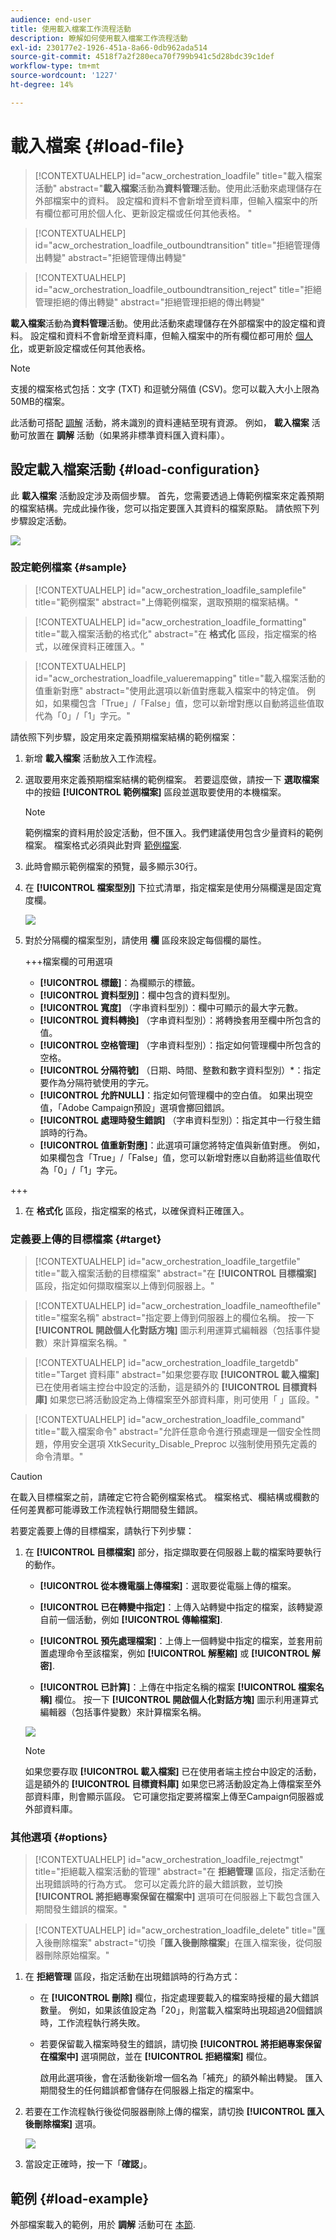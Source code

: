 ```yaml
---
audience: end-user
title: 使用載入檔案工作流程活動
description: 瞭解如何使用載入檔案工作流程活動
exl-id: 230177e2-1926-451a-8a66-0db962ada514
source-git-commit: 4518f7a2f280eca70f799b941c5d28bdc39c1def
workflow-type: tm+mt
source-wordcount: '1227'
ht-degree: 14%

---
```


# 載入檔案 {#load-file}

>[!CONTEXTUALHELP]
>id="acw_orchestration_loadfile"
>title="載入檔案活動"
>abstract="**載入檔案**&#x200B;活動為&#x200B;**資料管理**&#x200B;活動。使用此活動來處理儲存在外部檔案中的資料。 設定檔和資料不會新增至資料庫，但輸入檔案中的所有欄位都可用於個人化、更新設定檔或任何其他表格。 "

>[!CONTEXTUALHELP]
>id="acw_orchestration_loadfile_outboundtransition"
>title="拒絕管理傳出轉變"
>abstract="拒絕管理傳出轉變"

>[!CONTEXTUALHELP]
>id="acw_orchestration_loadfile_outboundtransition_reject"
>title="拒絕管理拒絕的傳出轉變"
>abstract="拒絕管理拒絕的傳出轉變"


**載入檔案**&#x200B;活動為&#x200B;**資料管理**&#x200B;活動。使用此活動來處理儲存在外部檔案中的設定檔和資料。 設定檔和資料不會新增至資料庫，但輸入檔案中的所有欄位都可用於 [個人化](../../personalization/gs-personalization.md)，或更新設定檔或任何其他表格。

>[!NOTE]
>支援的檔案格式包括：文字 (TXT) 和逗號分隔值 (CSV)。您可以載入大小上限為50MB的檔案。

此活動可搭配 [調解](reconciliation.md) 活動，將未識別的資料連結至現有資源。 例如， **載入檔案** 活動可放置在 **調解** 活動（如果將非標準資料匯入資料庫）。

## 設定載入檔案活動 {#load-configuration}

此 **載入檔案** 活動設定涉及兩個步驟。 首先，您需要透過上傳範例檔案來定義預期的檔案結構。完成此操作後，您可以指定要匯入其資料的檔案原點。 請依照下列步驟設定活動。

![](../assets/workflow-load-file.png)

### 設定範例檔案 {#sample}

>[!CONTEXTUALHELP]
>id="acw_orchestration_loadfile_samplefile"
>title="範例檔案"
>abstract="上傳範例檔案，選取預期的檔案結構。"

>[!CONTEXTUALHELP]
>id="acw_orchestration_loadfile_formatting"
>title="載入檔案活動的格式化"
>abstract="在 **格式化** 區段，指定檔案的格式，以確保資料正確匯入。"

>[!CONTEXTUALHELP]
>id="acw_orchestration_loadfile_valueremapping"
>title="載入檔案活動的值重新對應"
>abstract="使用此選項以新值對應載入檔案中的特定值。 例如，如果欄包含「True」/「False」值，您可以新增對應以自動將這些值取代為「0」/「1」字元。"

請依照下列步驟，設定用來定義預期檔案結構的範例檔案：

1. 新增 **載入檔案** 活動放入工作流程。

1. 選取要用來定義預期檔案結構的範例檔案。 若要這麼做，請按一下 **選取檔案** 中的按鈕 **[!UICONTROL 範例檔案]** 區段並選取要使用的本機檔案。

   >[!NOTE]
   >
   >範例檔案的資料用於設定活動，但不匯入。我們建議使用包含少量資料的範例檔案。 檔案格式必須與此對齊 [範例檔案](../../audience/file-audience.md#sample-file).

1. 此時會顯示範例檔案的預覽，最多顯示30行。

1. 在 **[!UICONTROL 檔案型別]** 下拉式清單，指定檔案是使用分隔欄還是固定寬度欄。

   ![](../assets/workflow-load-file-sample.png)

1. 對於分隔欄的檔案型別，請使用 **欄** 區段來設定每個欄的屬性。

   +++檔案欄的可用選項

   * **[!UICONTROL 標籤]**：為欄顯示的標籤。
   * **[!UICONTROL 資料型別]**：欄中包含的資料型別。
   * **[!UICONTROL 寬度]** （字串資料型別）：欄中可顯示的最大字元數。
   * **[!UICONTROL 資料轉換]** （字串資料型別）：將轉換套用至欄中所包含的值。
   * **[!UICONTROL 空格管理]** （字串資料型別）：指定如何管理欄中所包含的空格。
   * **[!UICONTROL 分隔符號]** （日期、時間、整數和數字資料型別）*：指定要作為分隔符號使用的字元。
   * **[!UICONTROL 允許NULL]**：指定如何管理欄中的空白值。 如果出現空值，「Adobe Campaign預設」選項會擲回錯誤。
   * **[!UICONTROL 處理時發生錯誤]** （字串資料型別）：指定其中一行發生錯誤時的行為。
   * **[!UICONTROL 值重新對應]**：此選項可讓您將特定值與新值對應。 例如，如果欄包含「True」/「False」值，您可以新增對應以自動將這些值取代為「0」/「1」字元。

+++

1. 在 **格式化** 區段，指定檔案的格式，以確保資料正確匯入。

### 定義要上傳的目標檔案 {#target}

>[!CONTEXTUALHELP]
>id="acw_orchestration_loadfile_targetfile"
>title="載入檔案活動的目標檔案"
>abstract="在 **[!UICONTROL 目標檔案]** 區段，指定如何擷取檔案以上傳到伺服器上。"

>[!CONTEXTUALHELP]
>id="acw_orchestration_loadfile_nameofthefile"
>title="檔案名稱"
>abstract="指定要上傳到伺服器上的欄位名稱。 按一下 **[!UICONTROL 開啟個人化對話方塊]** 圖示利用運算式編輯器（包括事件變數）來計算檔案名稱。"

>[!CONTEXTUALHELP]
>id="acw_orchestration_loadfile_targetdb"
>title="Target 資料庫"
>abstract="如果您要存取 **[!UICONTROL 載入檔案]** 已在使用者端主控台中設定的活動，這是額外的 **[!UICONTROL 目標資料庫]** 如果您已將活動設定為上傳檔案至外部資料庫，則可使用「 」區段。"

>[!CONTEXTUALHELP]
>id="acw_orchestration_loadfile_command"
>title="載入檔案命令"
>abstract="允許任意命令進行預處理是一個安全性問題，停用安全選項 XtkSecurity_Disable_Preproc 以強制使用預先定義的命令清單。"

>[!CAUTION]
>
>在載入目標檔案之前，請確定它符合範例檔案格式。 檔案格式、欄結構或欄數的任何差異都可能導致工作流程執行期間發生錯誤。

若要定義要上傳的目標檔案，請執行下列步驟：

1. 在 **[!UICONTROL 目標檔案]** 部分，指定擷取要在伺服器上載的檔案時要執行的動作。

   * **[!UICONTROL 從本機電腦上傳檔案]**：選取要從電腦上傳的檔案。

   * **[!UICONTROL 已在轉變中指定]**：上傳入站轉變中指定的檔案，該轉變源自前一個活動，例如 **[!UICONTROL 傳輸檔案]**.

   * **[!UICONTROL 預先處理檔案]**：上傳上一個轉變中指定的檔案，並套用前置處理命令至該檔案，例如 **[!UICONTROL 解壓縮]** 或 **[!UICONTROL 解密]**.

   * **[!UICONTROL 已計算]**：上傳在中指定名稱的檔案 **[!UICONTROL 檔案名稱]** 欄位。 按一下 **[!UICONTROL 開啟個人化對話方塊]** 圖示利用運算式編輯器（包括事件變數）來計算檔案名稱。

   ![](../assets/workflow-load-file-config.png)

   >[!NOTE]
   >
   >如果您要存取 **[!UICONTROL 載入檔案]** 已在使用者端主控台中設定的活動，這是額外的 **[!UICONTROL 目標資料庫]** 如果您已將活動設定為上傳檔案至外部資料庫，則會顯示區段。 它可讓您指定要將檔案上傳至Campaign伺服器或外部資料庫。

### 其他選項 {#options}

>[!CONTEXTUALHELP]
>id="acw_orchestration_loadfile_rejectmgt"
>title="拒絕載入檔案活動的管理"
>abstract="在 **拒絕管理** 區段，指定活動在出現錯誤時的行為方式。 您可以定義允許的最大錯誤數，並切換 **[!UICONTROL 將拒絕專案保留在檔案中]** 選項可在伺服器上下載包含匯入期間發生錯誤的檔案。"

>[!CONTEXTUALHELP]
>id="acw_orchestration_loadfile_delete"
>title="匯入後刪除檔案"
>abstract="切換「**匯入後刪除檔案**」在匯入檔案後，從伺服器刪除原始檔案。"


1. 在 **拒絕管理** 區段，指定活動在出現錯誤時的行為方式：

   * 在 **[!UICONTROL 刪除]** 欄位，指定處理要載入的檔案時授權的最大錯誤數量。 例如，如果該值設定為「20」，則當載入檔案時出現超過20個錯誤時，工作流程執行將失敗。

   * 若要保留載入檔案時發生的錯誤，請切換 **[!UICONTROL 將拒絕專案保留在檔案中]** 選項開啟，並在 **[!UICONTROL 拒絕檔案]** 欄位。

     啟用此選項後，會在活動後新增一個名為「補充」的額外輸出轉變。 匯入期間發生的任何錯誤都會儲存在伺服器上指定的檔案中。

1. 若要在工作流程執行後從伺服器刪除上傳的檔案，請切換 **[!UICONTROL 匯入後刪除檔案]** 選項。

   ![](../assets/workflow-load-file-options.png)

1. 當設定正確時，按一下「**確認**」。

## 範例 {#load-example}

外部檔案載入的範例，用於 **調解** 活動可在 [本節](reconciliation.md#reconciliation-example).
